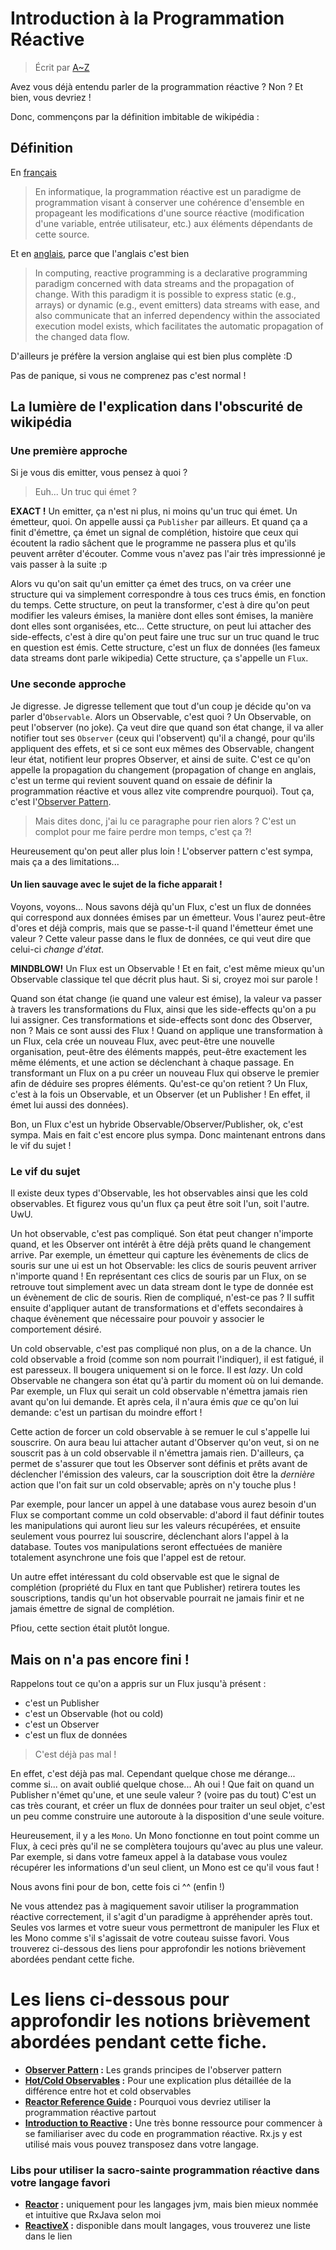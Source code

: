 # Introduction à la Programmation Réactive

> Écrit par [A~Z](https://github.com/AZ-0)

Avez vous déjà entendu parler de la programmation réactive ? Non ? Et bien, vous devriez !

Donc, commençons par la définition imbitable de wikipédia :


## Définition

En [français](https://fr.wikipedia.org/wiki/Programmation_r%C3%A9active)
> En informatique, la programmation réactive est un paradigme de programmation visant à conserver une cohérence d'ensemble en propageant les modifications d'une source réactive (modification d'une variable, entrée utilisateur, etc.) aux éléments dépendants de cette source.

Et en [anglais](https://en.wikipedia.org/wiki/Reactive_programming), parce que l'anglais c'est bien
> In computing, reactive programming is a declarative programming paradigm concerned with data streams and the propagation of change. With this paradigm it is possible to express static (e.g., arrays) or dynamic (e.g., event emitters) data streams with ease, and also communicate that an inferred dependency within the associated execution model exists, which facilitates the automatic propagation of the changed data flow.

D'ailleurs je préfère la version anglaise qui est bien plus complète :D

Pas de panique, si vous ne comprenez pas c'est normal !


## La lumière de l'explication dans l'obscurité de wikipédia

### Une première approche

Si je vous dis emitter, vous pensez à quoi ?
> Euh... Un truc qui émet ?

**EXACT !** Un emitter, ça n'est ni plus, ni moins qu'un truc qui émet. Un émetteur, quoi. On appelle aussi ça `Publisher` par ailleurs.
Et quand ça a finit d'émettre, ça émet un signal de complétion, histoire que ceux qui écoutent la radio sâchent que le programme ne passera plus et qu'ils peuvent arrêter d'écouter.
Comme vous n'avez pas l'air très impressionné je vais passer à la suite :p

Alors vu qu'on sait qu'un emitter ça émet des trucs, on va créer une structure qui va simplement correspondre à tous ces trucs émis, en fonction du temps.
Cette structure, on peut la transformer, c'est à dire qu'on peut modifier les valeurs émises, la manière dont elles sont émises, la manière dont elles sont organisées, etc...
Cette structure, on peut lui attacher des side-effects, c'est à dire qu'on peut faire une truc sur un truc quand le truc en question est émis.
Cette structure, c'est un flux de données (les fameux data streams dont parle wikipedia)
Cette structure, ça s'appelle un `Flux`.

### Une seconde approche

Je digresse. Je digresse tellement que tout d'un coup je décide qu'on va parler d'`Observable`. Alors un Observable, c'est quoi ?
Un Observable, on peut l'observer (no joke). Ça veut dire que quand son état change, il va aller notifier tout ses `Observer` (ceux qui l'observent) qu'il a changé, pour qu'ils appliquent des effets, et si ce sont eux mêmes des Observable, changent leur état, notifient leur propres Observer, et ainsi de suite. C'est ce qu'on appelle la propagation du changement (propagation of change en anglais, c'est un terme qui revient souvent quand on essaie de définir la programmation réactive et vous allez vite comprendre pourquoi).
Tout ça, c'est l'[Observer Pattern][observer].

> Mais dites donc, j'ai lu ce paragraphe pour rien alors ? C'est un complot pour me faire perdre mon temps, c'est ça ?!

Heureusement qu'on peut aller plus loin ! L'observer pattern c'est sympa, mais ça a des limitations...

#### Un lien sauvage avec le sujet de la fiche apparait !

Voyons, voyons... Nous savons déjà qu'un Flux, c'est un flux de données qui correspond aux données émises par un émetteur. Vous l'aurez peut-être d'ores et déjà compris, mais que se passe-t-il quand l'émetteur émet une valeur ? Cette valeur passe dans le flux de données, ce qui veut dire que celui-ci *change d'état*.

**MINDBLOW!** Un Flux est un Observable !
Et en fait, c'est même mieux qu'un Observable classique tel que décrit plus haut. Si si, croyez moi sur parole !

Quand son état change (ie quand une valeur est émise), la valeur va passer à travers les transformations du Flux, ainsi que les side-effects qu'on a pu lui assigner. Ces transformations et side-effects sont donc des Observer, non ? Mais ce sont aussi des Flux !
Quand on applique une transformation à un Flux, cela crée un nouveau Flux, avec peut-être une nouvelle organisation, peut-être des éléments mappés, peut-être exactement les même éléments, et une action se déclenchant à chaque passage. En transformant un Flux on a pu créer un nouveau Flux qui observe le premier afin de déduire ses propres éléments.
Qu'est-ce qu'on retient ? Un Flux, c'est à la fois un Observable, et un Observer (et un Publisher ! En effet, il émet lui aussi des données).

Bon, un Flux c'est un hybride Observable/Observer/Publisher, ok, c'est sympa. Mais en fait c'est encore plus sympa.
Donc maintenant entrons dans le vif du sujet !

### Le vif du sujet

Il existe deux types d'Observable, les hot observables ainsi que les cold observables. Et figurez vous qu'un flux ça peut être soit l'un, soit l'autre. UwU.

Un hot observable, c'est pas compliqué. Son état peut changer n'importe quand, et les Observer ont intérêt à être déjà prêts quand le changement arrive. Par exemple, un émetteur qui capture les évènements de clics de souris sur une ui est un hot Observable: les clics de souris peuvent arriver n'importe quand !
En représentant ces clics de souris par un Flux, on se retrouve tout simplement avec un data stream dont le type de donnée est un évènement de clic de souris. Rien de compliqué, n'est-ce pas ? Il suffit ensuite d'appliquer autant de transformations et d'effets secondaires à chaque évènement que nécessaire pour pouvoir y associer le comportement désiré.

Un cold observable, c'est pas compliqué non plus, on a de la chance. Un cold observable a froid (comme son nom pourrait l'indiquer), il est fatigué, il est paresseux. Il bougera uniquement si on le force. Il est *lazy*. Un cold Observable ne changera son état qu'à partir du moment où on lui demande. Par exemple, un Flux qui serait un cold observable n'émettra jamais rien avant qu'on lui demande. Et après cela, il n'aura émis *que* ce qu'on lui demande: c'est un partisan du moindre effort !

Cette action de forcer un cold observable à se remuer le cul s'appelle lui souscrire. On aura beau lui attacher autant d'Observer qu'on veut, si on ne souscrit pas à un cold observable il n'émettra jamais rien. D'ailleurs, ça permet de s'assurer que tout les Observer sont définis et prêts avant de déclencher l'émission des valeurs, car la souscription doit être la *dernière* action que l'on fait sur un cold observable; après on n'y touche plus !

Par exemple, pour lancer un appel à une database vous aurez besoin d'un Flux se comportant comme un cold observable: d'abord il faut définir toutes les manipulations qui auront lieu sur les valeurs récupérées, et ensuite seulement vous pourrez lui souscrire, déclenchant alors l'appel à la database. Toutes vos manipulations seront effectuées de manière totalement asynchrone une fois que l'appel est de retour.

Un autre effet intéressant du cold observable est que le signal de complétion (propriété du Flux en tant que Publisher) retirera toutes les souscriptions, tandis qu'un hot observable pourrait ne jamais finir et ne jamais émettre de signal de complétion.

Pfiou, cette section était plutôt longue.

## Mais on n'a pas encore fini !

Rappelons tout ce qu'on a appris sur un Flux jusqu'à présent :
 - c'est un Publisher
 - c'est un Observable (hot ou cold)
 - c'est un Observer
 - c'est un flux de données

> C'est déjà pas mal !

En effet, c'est déjà pas mal. Cependant quelque chose me dérange... comme si... on avait oublié quelque chose...
Ah oui ! Que fait on quand un Publisher n'émet qu'une, et une seule valeur ? (voire pas du tout)
C'est un cas très courant, et créer un flux de données pour traiter un seul objet, c'est un peu comme construire une autoroute à la disposition d'une seule voiture. 

Heureusement, il y a les `Mono`. Un Mono fonctionne en tout point comme un Flux, à ceci près qu'il ne se complètera toujours qu'avec au plus une valeur.
Par exemple, si dans votre fameux appel à la database vous voulez récupérer les informations d'un seul client, un Mono est ce qu'il vous faut !

Nous avons fini pour de bon, cette fois ci ^^  (enfin !)


Ne vous attendez pas à magiquement savoir utiliser la programmation réactive correctement, il s'agit d'un paradigme à appréhender après tout. Seules vos larmes et votre sueur vous permettront de manipuler les Flux et les Mono comme s'il s'agissait de votre couteau suisse favori.
Vous trouverez ci-dessous des liens pour approfondir les notions brièvement abordées pendant cette fiche.


# Les liens ci-dessous pour approfondir les notions brièvement abordées pendant cette fiche.

* **[Observer Pattern][observer] :** Les grands principes de l'observer pattern
* **[Hot/Cold Observables](https://leecampbell.com/2010/08/19/rx-part-7-hot-and-cold-observables/) :** Pour une explication plus détaillée de la différence entre hot et cold observables
* **[Reactor Reference Guide](https://projectreactor.io/docs/core/release/reference/#intro-reactive) :** Pourquoi vous devriez utiliser la programmation réactive partout
* **[Introduction to Reactive](https://gist.github.com/staltz/868e7e9bc2a7b8c1f754) :** Une très bonne ressource pour commencer à se familiariser avec du code en programmation réactive. Rx.js y est utilisé mais vous pouvez transposez dans votre langage.

### Libs pour utiliser la sacro-sainte programmation réactive dans votre langage favori
* **[Reactor](https://projectreactor.io/) :** uniquement pour les langages jvm, mais bien mieux nommée et intuitive que RxJava selon moi
* **[ReactiveX](http://reactivex.io/) :** disponible dans moult langages, vous trouverez une liste dans le lien

[observer]: https://github.com/readthedocs-fr/notions/blob/master/poo/design_patterns/fr/observateur/OBSERVATEUR_PATTERN.md "L'Observer Pattern c'est bien, la programmation réactive c'est mieux !"
